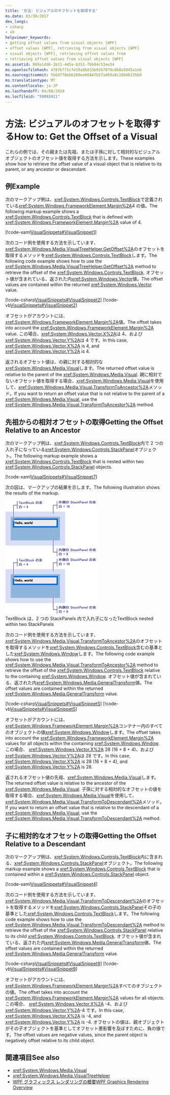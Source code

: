 ```yaml
---
title: '方法: ビジュアルのオフセットを取得する'
ms.date: 03/30/2017
dev_langs:
- csharp
- vb
helpviewer_keywords:
- getting offset values from visual objects [WPF]
- offset values [WPF], retrieving from visual objects [WPF]
- visual objects [WPF], retrieving offset values from
- retrieving offset values from visual objects [WPF]
ms.assetid: 889a1dd6-1b11-445a-b351-fbb04c53ee34
ms.openlocfilehash: 4787b771c7e59a8b033b9267079c068a5845a1e6
ms.sourcegitcommit: 5b6d778ebb269ee6684fb57ad69a8c28b06235b9
ms.translationtype: MT
ms.contentlocale: ja-JP
ms.lasthandoff: 04/08/2019
ms.locfileid: "59093411"
---
```

# <a name="how-to-get-the-offset-of-a-visual"></a><span data-ttu-id="37978-102">方法: ビジュアルのオフセットを取得する</span><span class="sxs-lookup"><span data-stu-id="37978-102">How to: Get the Offset of a Visual</span></span>
<span data-ttu-id="37978-103">これらの例では、その親または先祖、または子孫に対して相対的なビジュアル オブジェクトのオフセット値を取得する方法を示します。</span><span class="sxs-lookup"><span data-stu-id="37978-103">These examples show how to retrieve the offset value of a visual object that is relative to its parent, or any ancestor or descendant.</span></span>  
  
## <a name="example"></a><span data-ttu-id="37978-104">例</span><span class="sxs-lookup"><span data-stu-id="37978-104">Example</span></span>  
 <span data-ttu-id="37978-105">次のマークアップ例は、<xref:System.Windows.Controls.TextBlock>で定義されている<xref:System.Windows.FrameworkElement.Margin%2A>4 の値。</span><span class="sxs-lookup"><span data-stu-id="37978-105">The following markup example shows a <xref:System.Windows.Controls.TextBlock> that is defined with <xref:System.Windows.FrameworkElement.Margin%2A> value of 4.</span></span>  
  
 [!code-xaml[VisualSnippets#VisualSnippet1](~/samples/snippets/csharp/VS_Snippets_Wpf/VisualSnippets/CSharp/Window1.xaml#visualsnippet1)]  
  
 <span data-ttu-id="37978-106">次のコード例を使用する方法を示しています、<xref:System.Windows.Media.VisualTreeHelper.GetOffset%2A>のオフセットを取得するメソッドを<xref:System.Windows.Controls.TextBlock>します。</span><span class="sxs-lookup"><span data-stu-id="37978-106">The following code example shows how to use the <xref:System.Windows.Media.VisualTreeHelper.GetOffset%2A> method to retrieve the offset of the <xref:System.Windows.Controls.TextBlock>.</span></span> <span data-ttu-id="37978-107">オフセット値が含まれている、返された内<xref:System.Windows.Vector>値。</span><span class="sxs-lookup"><span data-stu-id="37978-107">The offset values are contained within the returned <xref:System.Windows.Vector> value.</span></span>  
  
 [!code-csharp[VisualSnippets#VisualSnippet2](~/samples/snippets/csharp/VS_Snippets_Wpf/VisualSnippets/CSharp/Window1.xaml.cs#visualsnippet2)]
 [!code-vb[VisualSnippets#VisualSnippet2](~/samples/snippets/visualbasic/VS_Snippets_Wpf/VisualSnippets/visualbasic/window1.xaml.vb#visualsnippet2)]  
  
 <span data-ttu-id="37978-108">オフセットがアカウントには、<xref:System.Windows.FrameworkElement.Margin%2A>値。</span><span class="sxs-lookup"><span data-stu-id="37978-108">The offset takes into account the <xref:System.Windows.FrameworkElement.Margin%2A> value.</span></span> <span data-ttu-id="37978-109">この場合、<xref:System.Windows.Vector.X%2A>は 4、および<xref:System.Windows.Vector.Y%2A>は 4 です。</span><span class="sxs-lookup"><span data-stu-id="37978-109">In this case, <xref:System.Windows.Vector.X%2A> is 4, and <xref:System.Windows.Vector.Y%2A> is 4.</span></span>  
  
 <span data-ttu-id="37978-110">返されるオフセット値は、の親に対する相対的な<xref:System.Windows.Media.Visual>します。</span><span class="sxs-lookup"><span data-stu-id="37978-110">The returned offset value is relative to the parent of the <xref:System.Windows.Media.Visual>.</span></span> <span data-ttu-id="37978-111">親に相対でないオフセット値を取得する場合、<xref:System.Windows.Media.Visual>を使用して、<xref:System.Windows.Media.Visual.TransformToAncestor%2A>メソッド。</span><span class="sxs-lookup"><span data-stu-id="37978-111">If you want to return an offset value that is not relative to the parent of a <xref:System.Windows.Media.Visual>, use the <xref:System.Windows.Media.Visual.TransformToAncestor%2A> method.</span></span>  
  
## <a name="getting-the-offset-relative-to-an-ancestor"></a><span data-ttu-id="37978-112">先祖からの相対オフセットの取得</span><span class="sxs-lookup"><span data-stu-id="37978-112">Getting the Offset Relative to an Ancestor</span></span>  
 <span data-ttu-id="37978-113">次のマークアップ例は、<xref:System.Windows.Controls.TextBlock>内で 2 つの入れ子になっている<xref:System.Windows.Controls.StackPanel>オブジェクト。</span><span class="sxs-lookup"><span data-stu-id="37978-113">The following markup example shows a <xref:System.Windows.Controls.TextBlock> that is nested within two <xref:System.Windows.Controls.StackPanel> objects.</span></span>  
  
 [!code-xaml[VisualSnippets#VisualSnippet7](~/samples/snippets/csharp/VS_Snippets_Wpf/VisualSnippets/CSharp/Window2.xaml#visualsnippet7)]  
  
 <span data-ttu-id="37978-114">次の図は、マークアップの結果を示します。</span><span class="sxs-lookup"><span data-stu-id="37978-114">The following illustration shows the results of the markup.</span></span>  
  
 <span data-ttu-id="37978-115">![オブジェクトのオフセット値](./media/visualoffset-01.png "VisualOffset_01")</span><span class="sxs-lookup"><span data-stu-id="37978-115">![Offset values of objects](./media/visualoffset-01.png "VisualOffset_01")</span></span>  
<span data-ttu-id="37978-116">TextBlock は、2 つの StackPanels 内で入れ子になった</span><span class="sxs-lookup"><span data-stu-id="37978-116">TextBlock nested within two StackPanels</span></span>  
  
 <span data-ttu-id="37978-117">次のコード例を使用する方法を示しています、<xref:System.Windows.Media.Visual.TransformToAncestor%2A>のオフセットを取得するメソッドを<xref:System.Windows.Controls.TextBlock>含むの基準とした<xref:System.Windows.Window>します。</span><span class="sxs-lookup"><span data-stu-id="37978-117">The following code example shows how to use the <xref:System.Windows.Media.Visual.TransformToAncestor%2A> method to retrieve the offset of the <xref:System.Windows.Controls.TextBlock> relative to the containing <xref:System.Windows.Window>.</span></span> <span data-ttu-id="37978-118">オフセット値が含まれている、返された内<xref:System.Windows.Media.GeneralTransform>値。</span><span class="sxs-lookup"><span data-stu-id="37978-118">The offset values are contained within the returned <xref:System.Windows.Media.GeneralTransform> value.</span></span>  
  
 [!code-csharp[VisualSnippets#VisualSnippet5](~/samples/snippets/csharp/VS_Snippets_Wpf/VisualSnippets/CSharp/Window1.xaml.cs#visualsnippet5)]
 [!code-vb[VisualSnippets#VisualSnippet5](~/samples/snippets/visualbasic/VS_Snippets_Wpf/VisualSnippets/visualbasic/window1.xaml.vb#visualsnippet5)]  
  
 <span data-ttu-id="37978-119">オフセットがアカウントには、<xref:System.Windows.FrameworkElement.Margin%2A>コンテナー内のすべてのオブジェクトの値<xref:System.Windows.Window>します。</span><span class="sxs-lookup"><span data-stu-id="37978-119">The offset takes into account the <xref:System.Windows.FrameworkElement.Margin%2A> values for all objects within the containing <xref:System.Windows.Window>.</span></span> <span data-ttu-id="37978-120">この場合、 <xref:System.Windows.Vector.X%2A> 28 (16 + 8 + 4)、および<xref:System.Windows.Vector.Y%2A>は 28 です。</span><span class="sxs-lookup"><span data-stu-id="37978-120">In this case, <xref:System.Windows.Vector.X%2A> is 28 (16 + 8 + 4), and <xref:System.Windows.Vector.Y%2A> is 28.</span></span>  
  
 <span data-ttu-id="37978-121">返されるオフセット値の先祖、<xref:System.Windows.Media.Visual>します。</span><span class="sxs-lookup"><span data-stu-id="37978-121">The returned offset value is relative to the ancestor of the <xref:System.Windows.Media.Visual>.</span></span> <span data-ttu-id="37978-122">子孫に対する相対的なオフセットの値を取得する場合、<xref:System.Windows.Media.Visual>を使用して、<xref:System.Windows.Media.Visual.TransformToDescendant%2A>メソッド。</span><span class="sxs-lookup"><span data-stu-id="37978-122">If you want to return an offset value that is relative to the descendant of a <xref:System.Windows.Media.Visual>, use the <xref:System.Windows.Media.Visual.TransformToDescendant%2A> method.</span></span>  
  
## <a name="getting-the-offset-relative-to-a-descendant"></a><span data-ttu-id="37978-123">子に相対的なオフセットの取得</span><span class="sxs-lookup"><span data-stu-id="37978-123">Getting the Offset Relative to a Descendant</span></span>  
 <span data-ttu-id="37978-124">次のマークアップ例は、<xref:System.Windows.Controls.TextBlock>内に含まれる、<xref:System.Windows.Controls.StackPanel>オブジェクト。</span><span class="sxs-lookup"><span data-stu-id="37978-124">The following markup example shows a <xref:System.Windows.Controls.TextBlock> that is contained within a <xref:System.Windows.Controls.StackPanel> object.</span></span>  
  
 [!code-xaml[VisualSnippets#VisualSnippet4](~/samples/snippets/csharp/VS_Snippets_Wpf/VisualSnippets/CSharp/Window1.xaml#visualsnippet4)]  
  
 <span data-ttu-id="37978-125">次のコード例を使用する方法を示しています、<xref:System.Windows.Media.Visual.TransformToDescendant%2A>のオフセットを取得するメソッドを<xref:System.Windows.Controls.StackPanel>その子の基準とした<xref:System.Windows.Controls.TextBlock>します。</span><span class="sxs-lookup"><span data-stu-id="37978-125">The following code example shows how to use the <xref:System.Windows.Media.Visual.TransformToDescendant%2A> method to retrieve the offset of the <xref:System.Windows.Controls.StackPanel> relative to its child <xref:System.Windows.Controls.TextBlock>.</span></span> <span data-ttu-id="37978-126">オフセット値が含まれている、返された内<xref:System.Windows.Media.GeneralTransform>値。</span><span class="sxs-lookup"><span data-stu-id="37978-126">The offset values are contained within the returned <xref:System.Windows.Media.GeneralTransform> value.</span></span>  
  
 [!code-csharp[VisualSnippets#VisualSnippet9](~/samples/snippets/csharp/VS_Snippets_Wpf/VisualSnippets/CSharp/Window1.xaml.cs#visualsnippet9)]
 [!code-vb[VisualSnippets#VisualSnippet9](~/samples/snippets/visualbasic/VS_Snippets_Wpf/VisualSnippets/visualbasic/window1.xaml.vb#visualsnippet9)]  
  
 <span data-ttu-id="37978-127">オフセットがアカウントには、<xref:System.Windows.FrameworkElement.Margin%2A>すべてのオブジェクトの値。</span><span class="sxs-lookup"><span data-stu-id="37978-127">The offset takes into account the <xref:System.Windows.FrameworkElement.Margin%2A> values for all objects.</span></span> <span data-ttu-id="37978-128">この場合、 <xref:System.Windows.Vector.X%2A> -4、および<xref:System.Windows.Vector.Y%2A>-4 です。</span><span class="sxs-lookup"><span data-stu-id="37978-128">In this case, <xref:System.Windows.Vector.X%2A> is -4, and <xref:System.Windows.Vector.Y%2A> is -4.</span></span> <span data-ttu-id="37978-129">オフセットの値は、親オブジェクトがその子オブジェクトを基準としてオフセット悪影響を及ぼすために、負の値です。</span><span class="sxs-lookup"><span data-stu-id="37978-129">The offset values are negative values, since the parent object is negatively offset relative to its child object.</span></span>  
  
## <a name="see-also"></a><span data-ttu-id="37978-130">関連項目</span><span class="sxs-lookup"><span data-stu-id="37978-130">See also</span></span>

- <xref:System.Windows.Media.Visual>
- <xref:System.Windows.Media.VisualTreeHelper>
- [<span data-ttu-id="37978-131">WPF グラフィックス レンダリングの概要</span><span class="sxs-lookup"><span data-stu-id="37978-131">WPF Graphics Rendering Overview</span></span>](wpf-graphics-rendering-overview.md)
